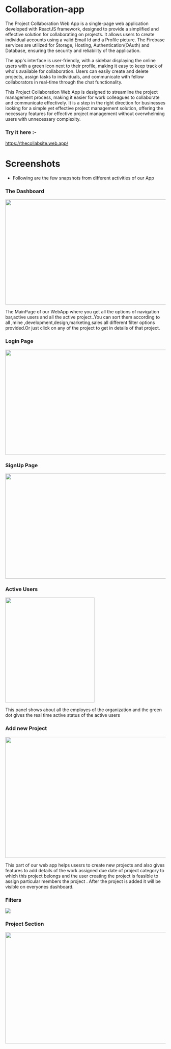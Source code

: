 
# Collaboration-app

The Project Collaboration Web App is a single-page web application developed with ReactJS framework, designed to provide a simplified and effective solution for collaborating on projects. It allows users to create individual accounts using a valid Email Id and a Profile picture. The Firebase services are utilized for Storage, Hosting, Authentication(OAuth) and Database, ensuring the security and reliability of the application.

The app's interface is user-friendly, with a sidebar displaying the online users with a green icon next to their profile, making it easy to keep track of who's available for collaboration. Users can easily create and delete projects, assign tasks to individuals, and communicate with fellow collaborators in real-time through the chat functionality.

This Project Collaboration Web App is designed to streamline the project management process, making it easier for work colleagues to collaborate and communicate effectively. It is a step in the right direction for businesses looking for a simple yet effective project management solution, offering the necessary features for effective project management without overwhelming users with unnecessary complexity.

### Try it here :-
https://thecollabsite.web.app/


# Screenshots
- Following are the few snapshots from different activities of our App

### The Dashboard
<img src="https://blogger.googleusercontent.com/img/b/R29vZ2xl/AVvXsEj8eoVw7l7p9s6N0F4RoNgGgwa_WnKGYLvb16-jt3DEhrcKVh3dY6D5l0q2guMPLP8b6wC3pTL02ehmAqkr4x3pOxUQ68sY-DEg_mhzO1Rn6WSLV5YmTZyiuG3sFjY6o4_E8xmIR3GXZbNt8_oQTKqhINRLDZiDBtBd2qvWcPRj8N-j6W8SlL7utx3c/s1384/Screenshot%202022-12-01%20at%205.45.20%20PM.png" width="580" height="330"/>

The MainPage of our WebApp where you get all the options of navigation bar,active users and all the active project..You can sort them according to all ,mine ,development,design,marketing,sales all different filter options provided.Or just click on any of the project to get in details of that project.

### Login Page
  <img src="https://blogger.googleusercontent.com/img/b/R29vZ2xl/AVvXsEgkvJRX3d2IV7C4FUAIwDToV4cuk3ofbW7NPxiMBJa8Pguz7rHzhzXEhyopmWIOB7Xd9lhWpnNwHMY1cO174fdbwil_exrfpsGM4NSS2OIr-Fr2WgAtrmgO4CSeYmXPRkrVNo4ypCnx0I3Mv5BdZkHcRwlkgq_z0pO2TOhXUXtuh9pkaWP-iesVmkVz/s847/Picture%201.png" width="580" height="330" /> 

### SignUp Page
  <img src="https://blogger.googleusercontent.com/img/b/R29vZ2xl/AVvXsEhJX0bkvhNnhTRtVQf3p7RL0iF6wUnlOB1cC2fTB_ehxuKqI5SzkSWMq3_KlAUhfIxmjRHgHlVJuFHuYXH-ra6NTHoXnheuqboXu6ZJywaTTg1KwWp1jDRFQs3HY5KlSeUlSMVqwG-l9mDntuI1o05TRHALAfdmNMavScFo4KhgHz1w9UUW-dQgKBxK/s870/Picture%20.png" width="580" height="330"/>

### Active Users
  <img src="https://blogger.googleusercontent.com/img/b/R29vZ2xl/AVvXsEg542Q-f24pNaubxN8wSZ5Y02yXPxRxin3STUqtS_5qdD_5iDskYDQ8slcuOQMEuFkX6RLfC-lagHG9CHwl6zTnlkgx-ZL81bj2kA_90RC_CRR2l17eXa-Sf37I6dKGjGp5GND4xcm5i5Hn6Gf-betGT7LzWdw-EIFmJx_6NkH3JS6of_rx4ZRPkwFF/s916/Picture2.png" width="280" height="330"/>

This panel shows about all the employes of the organization and the green dot gives the real time active status of the active users

### Add new Project
<img src="https://blogger.googleusercontent.com/img/b/R29vZ2xl/AVvXsEja_aikvFANmD860ntmSzoppiXYHvM639iPxxfe5IpC_Hp0jgNf99WPqfHLWAfAdOwpc5x1F3IsXjpoPakWygcCj1tC5jD9MaOEZN_BAiyZhGQIBM4tRYSSkvjFUJ2NuW0v80bLu_0lU7FzciyQ5kN1xERDUtKFsG5X8LhMXcLonVjMZn87v9n3jYNm/s1515/Screenshot%202022-12-01%20at%205.46.07%20PM.png" width="580" height="380"/>

This part of our web app helps usesrs to create new projects and also gives features to add details of the work assigned due date of project category to which this project belongs and the user creating the project is feasible to assign particular members the project . After the project is added it will be visible on everyones dashboard.

### Filters
<img src="https://blogger.googleusercontent.com/img/b/R29vZ2xl/AVvXsEg5xYfvrGWRmwQspuyXqVMH2AWcocB__oxVY3J9-ip_DG_0aKHYd1mp6UD3VYKNVi6sBf-KKzSP-QxDSFAMKLBnm1pFvLnR2B88-dqDZZHYkBnCBaCbYsj-x8LO1-vUxtH2BT2nB1ALhBLTF6qvxV6IEJINRX-pw39bsgf9hX53P0fFAbQ3i-Mt1cfu/s829/Picture%205.png" />

### Project Section
<img src="https://blogger.googleusercontent.com/img/b/R29vZ2xl/AVvXsEgrnUEzgcIWx9BEUN0-qJfqUuJ3h0xmXSrUT8GFkNXsMSXWnuw1BwjtE7YZmdJEUs49l9jmZMz-T-gxTHXdsXeXvqMfH2P4UCfTaWj5ihLvR3LBoTK0kSZOvvI_4gEaC5D2TeeB89kmYVmBfQjV_jh70Fs_VYQrNRpIa2djucyhDc3AB-p9Wt5Oc0Kd/s2546/Screenshot%202022-12-01%20at%205.58.38%20PM.png" width="680" height="350"/>



